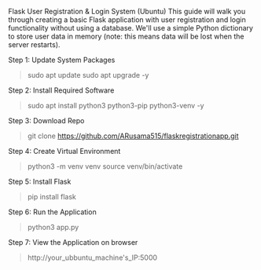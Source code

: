 Flask User Registration & Login System (Ubuntu)
This guide will walk you through creating a basic Flask application with user registration and login functionality without using a database. We'll use a simple Python dictionary to store user data in memory (note: this means data will be lost when the server restarts).

Step 1: Update System Packages
> sudo apt update
> sudo apt upgrade -y

Step 2: Install Required Software
> sudo apt install python3 python3-pip python3-venv -y

Step 3: Download Repo
> git clone https://github.com/ARusama515/flaskregistrationapp.git

Step 4: Create Virtual Environment
> python3 -m venv venv
> source venv/bin/activate

Step 5: Install Flask
> pip install flask

Step 6: Run the Application
> python3 app.py

Step 7: View the Application on browser
> http://your_ubbuntu_machine's_IP:5000


